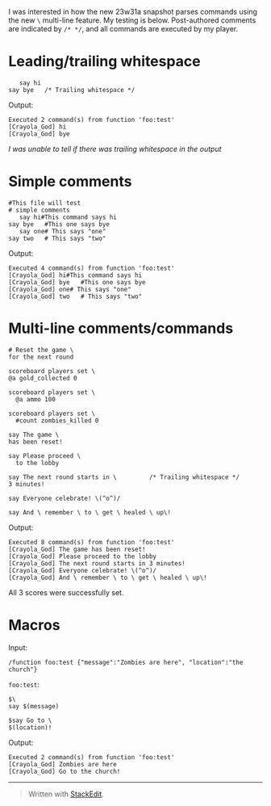 I was interested in how the new 23w31a snapshot parses commands using the new `\` multi-line feature. My testing is below. Post-authored comments are indicated by `/* */`, and all commands are executed by my player.

# Leading/trailing whitespace
```
   say hi
say bye   /* Trailing whitespace */
```
Output:
```
Executed 2 command(s) from function 'foo:test'
[Crayola_God] hi
[Crayola_God] bye
```
_I was unable to tell if there was trailing whitespace in the output_

# Simple comments
```
#This file will test
# simple comments
   say hi#This command says hi
say bye   #This one says bye
   say one# This says "one"
say two   # This says "two"
```
Output:
```
Executed 4 command(s) from function 'foo:test'
[Crayola_God] hi#This command says hi
[Crayola_God] bye   #This one says bye
[Crayola_God] one# This says "one"
[Crayola_God] two   # This says "two"
```

# Multi-line comments/commands

```
# Reset the game \
for the next round

scoreboard players set \
@a gold_collected 0

scoreboard players set \
  @a ammo 100
  
scoreboard players set \
  #count zombies_killed 0

say The game \
has been reset!

say Please proceed \
  to the lobby

say The next round starts in \         /* Trailing whitespace */
3 minutes!

say Everyone celebrate! \(^o^)/

say And \ remember \ to \ get \ healed \ up\!
```
Output:
```
Executed 8 command(s) from function 'foo:test'
[Crayola_God] The game has been reset!
[Crayola_God] Please proceed to the lobby
[Crayola_God] The next round starts in 3 minutes!
[Crayola_God] Everyone celebrate! \(^o^)/
[Crayola_God] And \ remember \ to \ get \ healed \ up\!
```
All 3 scores were successfully set.

# Macros
Input:
```
/function foo:test {"message":"Zombies are here", "location":"the church"}
```
`foo:test`:
```
$\
say $(message)

$say Go to \
$(location)!
```
Output:
```
Executed 2 command(s) from function 'foo:test'
[Crayola_God] Zombies are here
[Crayola_God] Go to the church!
```

---

> Written with [StackEdit](https://stackedit.io/).
